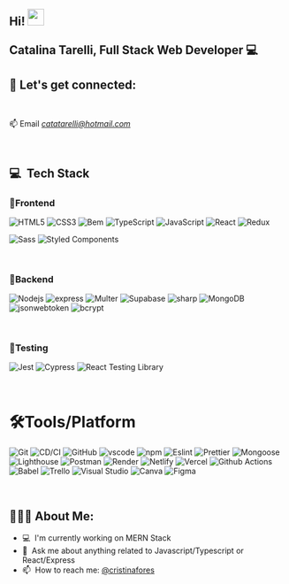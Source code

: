 <abc>
  <h2 align="left"> <br>Hi! <img src="https://user-images.githubusercontent.com/42378118/110234147-e3259600-7f4e-11eb-95be-0c4047144dea.gif" width="30"><br>
  <br>Catalina Tarelli, Full Stack Web Developer 💻</h2> 
  </abc>

<h2 align="left">📩 Let's get connected:</h2>
<br>  

📫 Email *catatarelli@hotmail.com*

<br>
<h2> 💻 &nbsp;Tech Stack</h2>
<h3 align="left"> 🎨Frontend</h1>

<div align="left">

![HTML5](https://img.shields.io/badge/html5-%23E34F26.svg?style=for-the-badge&logo=html5&logoColor=white)
![CSS3](https://img.shields.io/badge/css3-%231572B6.svg?style=for-the-badge&logo=css3&logoColor=white)
![Bem](https://img.shields.io/badge/bem-%23DB7093.svg?style=for-the-badge&logo=bem&logoColor=white)
![TypeScript](https://img.shields.io/badge/typescript-%23007ACC.svg?style=for-the-badge&logo=typescript&logoColor=white)
![JavaScript](https://img.shields.io/badge/javascript-%23323330.svg?style=for-the-badge&logo=javascript&logoColor=%23F7DF1E)
![React](https://img.shields.io/badge/react-%2320232a.svg?style=for-the-badge&logo=react&logoColor=%2361DAFB)
![Redux](https://img.shields.io/badge/redux-%23593d88.svg?style=for-the-badge&logo=redux&logoColor=white)

![Sass](https://img.shields.io/badge/sass-%23CC6699.svg?style=for-the-badge&logo=sass&logoColor=white)
![Styled Components](https://img.shields.io/badge/styled--components-%23DB7093.svg?style=for-the-badge&logo=styled-components&logoColor=white)

</div>
<br>
<h3 align="left">💫Backend</h1>

<div align="left">

![Nodejs](https://img.shields.io/badge/nodejs-%23339933.svg?style=for-the-badge&logo=node.js&logoColor=white)
![express](https://img.shields.io/badge/express-%23404d59.svg?style=for-the-badge)
![Multer](https://img.shields.io/badge/multer-%23404d59.svg?style=for-the-badge)
![Supabase](https://img.shields.io/badge/supabase-%2347A248.svg?style=for-the-badge&logo=supabase&logoColor=white)
![sharp](https://img.shields.io/badge/sharp-%23404d59.svg?style=for-the-badge)
![MongoDB](https://img.shields.io/badge/mongodb-%2347A248.svg?style=for-the-badge&logo=mongodb&logoColor=white)
![jsonwebtoken](https://img.shields.io/badge/jsonwebtoken-%23404d59.svg?style=for-the-badge)
![bcrypt](https://img.shields.io/badge/bcrypt-%23404d59.svg?style=for-the-badge)

</div>
<br>
<h3 align="left"> 🧪Testing</h1>

<div align="left">

![Jest](https://img.shields.io/badge/jest-%23C21325.svg?style=for-the-badge&logo=jest&logoColor=white)
![Cypress](https://img.shields.io/badge/cypress-%23000.svg?style=for-the-badge&logo=cypress&logoColor=white)
![React Testing Library](https://img.shields.io/badge/react--testing--library-%23E33332.svg?style=for-the-badge&logo=testing-library&logoColor=white)

</div>
<br>
<h1 align="left">🛠️Tools/Platform</h1>

<div align="left">

![Git](https://img.shields.io/badge/git-%23F05033.svg?style=for-the-badge&logo=git&logoColor=white)
![CD/CI](https://img.shields.io/badge/cd--ci-%2302569B.svg?style=for-the-badge&logo=gitlab&logoColor=white)
![GitHub](https://img.shields.io/badge/github-%23121011.svg?style=for-the-badge&logo=github&logoColor=white)
![vscode](https://img.shields.io/badge/vscode-%23007ACC.svg?style=for-the-badge&logo=visual-studio-code&logoColor=white)
![npm](https://img.shields.io/badge/npm-CB3837?style=for-the-badge&logo=npm&logoColor=white)
![Eslint](https://img.shields.io/badge/eslint-%234B32C3.svg?style=for-the-badge&logo=eslint&logoColor=white)
![Prettier](https://img.shields.io/badge/prettier-%23F7B93E.svg?style=for-the-badge&logo=prettier&logoColor=white)
![Mongoose](https://img.shields.io/badge/mongoose-%23404d59.svg?style=for-the-badge)
![Lighthouse](https://img.shields.io/badge/lighthouse-%23F7B93E.svg?style=for-the-badge&logo=lighthouse&logoColor=white)
![Postman](https://img.shields.io/badge/postman-%23FF6C37.svg?style=for-the-badge&logo=postman&logoColor=white)
![Render](https://img.shields.io/badge/render-%23000000.svg?style=for-the-badge&logo=render&logoColor=white)
![Netlify](https://img.shields.io/badge/netlify-%2300C7B7.svg?style=for-the-badge&logo=netlify&logoColor=white)
![Vercel](https://img.shields.io/badge/vercel-%23000000.svg?style=for-the-badge&logo=vercel&logoColor=white)
![Github Actions](https://img.shields.io/badge/github--actions-%232671E5.svg?style=for-the-badge&logo=github-actions&logoColor=white)
![Babel](https://img.shields.io/badge/Babel-F9DC3e?style=for-the-badge&logo=babel&logoColor=black)
![Trello](https://img.shields.io/badge/Trello-%23026AA7.svg?style=for-the-badge&logo=Trello&logoColor=white)
![Visual Studio](https://img.shields.io/badge/visual%20studio-%235C2D91.svg?style=for-the-badge&logo=visual-studio&logoColor=white)
![Canva](https://img.shields.io/badge/Canva-%2300C4CC.svg?style=for-the-badge&logo=Canva&logoColor=white)
![Figma](https://img.shields.io/badge/figma-%23F24E1E.svg?style=for-the-badge&logo=figma&logoColor=white)

</div>

<br>
<h2 align="left">👨🏻‍💻 About Me:</h2>

- 💻 &nbsp;I'm currently working on MERN Stack
- 💬 &nbsp;Ask me about anything related to Javascript/Typescript or React/Express
- 📫 &nbsp;How to reach me: [@cristinafores](https://www.linkedin.com/in/catalina-tarelli/)
<br>
